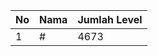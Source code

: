 | No | Nama            | Jumlah Level |
|----|-----------------|--------------|
| 1  | #    |    4673        |
